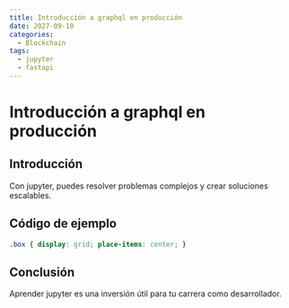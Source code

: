 ```yaml
---
title: Introducción a graphql en producción
date: 2027-09-10
categories:
  - Blockchain
tags:
  - jupyter
  - fastapi
---
```


# Introducción a graphql en producción

## Introducción

Con jupyter, puedes resolver problemas complejos y crear soluciones escalables.

## Código de ejemplo

```css
.box { display: grid; place-items: center; }
```

## Conclusión

Aprender jupyter es una inversión útil para tu carrera como desarrollador.